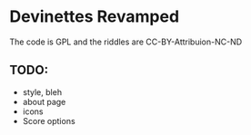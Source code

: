 # Devinettes Revamped

The code is GPL and the riddles are CC-BY-Attribuion-NC-ND

## TODO:
- style, bleh
- about page
- icons
- Score options
